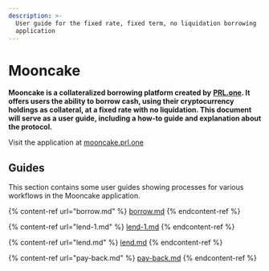 ```yaml
---
description: >-
  User guide for the fixed rate, fixed term, no liquidation borrowing
  application
---
```


# Mooncake

**Mooncake is a collateralized borrowing platform created by** [**PRL.one**](https://www.prl.one)**. It offers users the ability to borrow cash, using their cryptocurrency holdings as collateral, at a fixed rate with no liquidation. This document will serve as a user guide, including a how-to guide and explanation about the protocol.**&#x20;

Visit the application at [mooncake.prl.one](https://mooncake.prl.one)



## Guides

This section contains some user guides showing processes for various workflows in the Mooncake application.



{% content-ref url="borrow.md" %}
[borrow.md](borrow.md)
{% endcontent-ref %}

{% content-ref url="lend-1.md" %}
[lend-1.md](lend-1.md)
{% endcontent-ref %}

{% content-ref url="lend.md" %}
[lend.md](lend.md)
{% endcontent-ref %}

{% content-ref url="pay-back.md" %}
[pay-back.md](pay-back.md)
{% endcontent-ref %}
